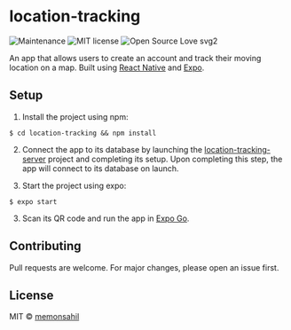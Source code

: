 # location-tracking

![Maintenance](https://img.shields.io/badge/Maintained%3F-yes-green.svg)
![MIT license](https://img.shields.io/badge/License-MIT-blue.svg)
![Open Source Love svg2](https://badges.frapsoft.com/os/v2/open-source.svg?v=103)

An app that allows users to create an account and track their moving location on a map. Built using [React Native](https://reactnative.dev/) and [Expo](https://expo.io).

## Setup

1. Install the project using npm:

```
$ cd location-tracking && npm install
```

2. Connect the app to its database by launching the [location-tracking-server](https://github.com/memonsahil/location-tracking-server) project and completing its setup. Upon completing this step, the app will connect to its database on launch.

3. Start the project using expo:

```
$ expo start
```

3. Scan its QR code and run the app in [Expo Go](https://expo.io/client).

## Contributing

Pull requests are welcome. For major changes, please open an issue first.

## License

MIT &copy; [memonsahil](https://github.com/memonsahil)
